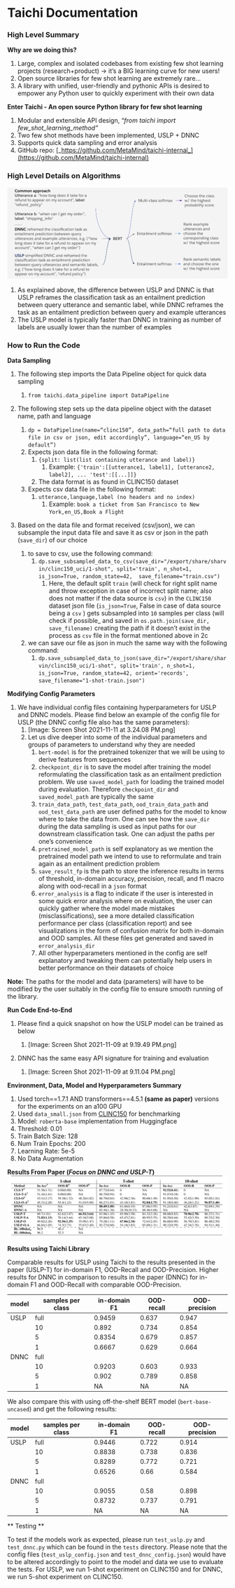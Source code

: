 # Taichi Documentation

### High Level Summary

**Why are we doing this?**

1. Large, complex and isolated codebases from existing few shot learning projects (research+product) → it’s a BIG learning curve for new users!
2. Open source libraries for few shot learning are extremely rare...
3. A library with unified, user-friendly and pythonic APIs is desired to empower any Python user to quickly experiment with their own data

**Enter Taichi - An open source Python library for few shot learning**

1. Modular and extensible API design, “*from taichi import few_shot_learning_method”*
2. Two few shot methods have been implemented, USLP + DNNC
3. Supports quick data sampling and error analysis
4. GitHub repo: [_https://github.com/MetaMind/taichi-internal_](https://github.com/MetaMind/taichi-internal)

### High Level Details on Algorithms

![Algorithms](./readme/USLP_and_DNNC.png)
1. As explained above, the difference between USLP and DNNC is that USLP reframes the classification task as an entailment prediction between query utterance and semantic label, while DNNC reframes the task as an entailment prediction between query and example utterances
2. The USLP model is typically faster than DNNC in training as number of labels are usually lower than the number of examples

### How to Run the Code

**Data Sampling**

1. The following step imports the Data Pipeline object for quick data sampling
    1. `from taichi.data_pipeline import DataPipeline`
2. The following step sets up the data pipeline object with the dataset name, path and language

    1. `dp = DataPipeline(name=“clinc150”, data_path=“full path to data file in csv or json, edit accordingly”, language=“en_US by default”)`
    2. Expects json data file in the following format:
        1. `{split: list(list containing utterance and label)}`
            1. Example: `{'train':[[utterance1, label1], [utterance2, label2], ... 'test':[[...]]}`
        2. The data format is as found in CLINC150 dataset
    3. Expects csv data file in the following format:
        1. `utterance,language,label (no headers and no index)`
            1. Example: `book a ticket from San Francisco to New York,en_US,Book a Flight`
1. Based on the data file and format received (csv/json), we can subsample the input data file and save it as csv or json in the path (`save_dir`) of our choice
    1. to save to csv, use the following command:
        1. `dp.save_subsampled_data_to_csv(save_dir="/export/share/sharvin/clinc150_uci/1-shot", split='train', n_shot=1, is_json=True, random_state=42,  save_filename="train.csv")`
            1. Here, the default split `train`  (will check for right split name and throw exception in case of incorrect split name; also does not matter if the data source is `csv`) in the `CLINC150` dataset json file (`is_json=True`, False in case of data source being a `csv` ) gets subsampled into `10` samples per class (will check if possible_ and saved in `os.path.join(save_dir, save_filename)`  creating the path if it doesn’t exist in the process as `csv` file in the format mentioned above in 2c
    2. we can save our file as json in much the same way with the following command:
        1. `dp.save_subsampled_data_to_json(save_dir="/export/share/sharvin/clinc150_uci/1-shot", split='train', n_shot=1, is_json=True, random_state=42, orient='records', save_filename="1-shot-train.json")`

**Modifying Config Parameters**

1. We have individual config files containing hyperparameters for USLP and DNNC models. Please find below an example of the config file for USLP (the DNNC config file also has the same parameters):
    1. [Image: Screen Shot 2021-11-11 at 3.24.08 PM.png]
    2. Let us dive deeper into some of the individual parameters and groups of parameters to understand why they are needed
        1. `bert-model` is for the pretrained tokenizer that we will be using to derive features from sequences
        2. `checkpoint_dir` is to save the model after training the model reformulating the classification task as an entailment prediction problem. We use `saved_model_path` for loading the trained model during evaluation. Therefore `checkpoint_dir` and `saved_model_path` are typically the same
        3. `train_data_path`, `test_data_path`, `ood_train_data_path` and `ood_test_data_path` are user defined paths for the model to know where to take the data from. One can see how the `save_dir` during the data sampling is used as input paths for our downstream classification task. One can adjust the paths per one’s convenience
        4. `pretrained_model_path` is self explanatory as we mention the pretrained model path we intend to use to reformulate and train again as an entailment prediction problem
        5. `save_result_fp` is the path to store the inference results in terms of threshold, in-domain accuracy, precision, recall, and f1 macro along with ood-recall in a `json` format
        6. `error_analysis` is a flag to indicate if the user is interested in some quick error analysis where on evaluation, the user can quickly gather where the model made mistakes (misclassifications), see a more detailed classification performance per class (classification report) and see visualizations in the form of confusion matrix for both in-domain and OOD samples. All these files get generated and saved in `error_analysis_dir`
        7. All other hyperparameters mentioned in the config are self explanatory and tweaking them can potentially help users in better performance on their datasets of choice

**Note:** The paths for the model and data (parameters) will have to be modified by the user suitably in the config file to ensure smooth running of the library.


**Run Code End-to-End**

1. Please find a quick snapshot on how the USLP model can be trained as below
    1. [Image: Screen Shot 2021-11-09 at 9.19.49 PM.png]

1. DNNC has the same easy API signature for training and evaluation
    1. [Image: Screen Shot 2021-11-09 at 9.11.04 PM.png]

**Environment, Data, Model and Hyperparameters Summary**

1. Used torch==1.7.1 AND transformers==4.5.1 **(same as paper)** versions for the experiments on an a100 GPU
2. Used `data_small.json` from [CLINC150](https://github.com/clinc/oos-eval/tree/master/data) for benchmarking
3. Model: `roberta-base` implementation from Huggingface
4. Threshold: 0.01
5. Train Batch Size: 128
6. Num Train Epochs: 200
7. Learning Rate: 5e-5
8. No Data Augmentation

**Results From Paper (*Focus on DNNC and USLP-T*)**
![paper-results](./readme/USLP_Paper_Results.png)

**Results using Taichi Library**

Comparable results for USLP using Taichi to the results presented in the paper (USLP-T) for in-domain F1, OOD-Recall and OOD-Precision. Higher results for DNNC in comparison to results in the paper (DNNC) for in-domain F1 and OOD-Recall with comparable OOD-Precision.

|model	|samples per class	|in-domain F1	|OOD-recall	|OOD-precision	|
|---	|---	|---	|---	|---	|
|USLP	|full	|0.9459	|0.637	|0.947	|
|   |10	|0.892	|0.734	|0.854	|
|   |5	|0.8354	|0.679	|0.857	|
|   |1	|0.6667	|0.629	|0.664	|
|DNNC   |full	|	|	|	|
|   |10	|0.9203	|0.603	|0.933	|
|   |5	|0.902	|0.789	|0.858	|
|   |1	|NA	|NA	|NA	|

We also compare this with using off-the-shelf BERT model (`bert-base-uncased`) and get the following results:

|model	|samples per class	|in-domain F1	|OOD-recall	|OOD-precision	|
|---	|---	|---	|---	|---	|
|USLP	|full	|0.9446	|0.722	|0.914	|
|   |10	|0.8838	|0.738	|0.836	|
|   |5	|0.8289	|0.772	|0.721	|
|   |1	|0.6526	|0.66	|0.584	|
|DNNC	|full	|	|	|	|
|   |10	|0.9055	|0.58	|0.898	|
|   |5	|0.8732	|0.737	|0.791	|
|   |1	|NA	|NA	|NA	|

** Testing **

To test if the models work as expected, please run `test_uslp.py` and `test_dnnc.py` which can be found in the `tests` directory.
Please note that the config files (`test_uslp_config.json` and `test_dnnc_config.json`) would have to be altered accordingly to point to the model and data we use to evaluate the tests. For USLP, we run 1-shot experiment on CLINC150 and for DNNC, we run 5-shot experiment on CLINC150.
